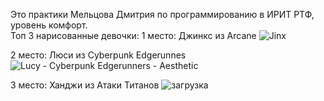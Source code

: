 Это практики Мельцова Дмитрия по программированию в ИРИТ РТФ, уровень комфорт.  
Топ 3 нарисованные девочки: 
1 место: Джинкс из Arcane
![Jinx](https://github.com/user-attachments/assets/cf88a581-42e7-41a7-9b6d-3d5aff19543a)

2 место: Люси из Cyberpunk Edgerunnes
![Lucy - Cyberpunk Edgerunners - Aesthetic](https://github.com/user-attachments/assets/c8901406-9167-4422-bc92-8b90e772a5c4)

3 место: Ханджи из Атаки Титанов
![загрузка](https://github.com/user-attachments/assets/d671455c-50d7-4eca-9436-c1dbb8e25f0c)

